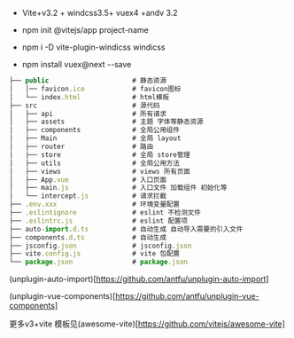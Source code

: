 - Vite+v3.2 + windcss3.5+ vuex4 +andv 3.2

- npm init @vitejs/app project-name

- npm i -D vite-plugin-windicss windicss

- npm install vuex@next --save

```js
├── public                     # 静态资源
│   │── favicon.ico            # favicon图标
│   └── index.html             # html模板
├── src                        # 源代码
│   ├── api                    # 所有请求
│   ├── assets                 # 主题 字体等静态资源
│   ├── components             # 全局公用组件
│   ├── Main                   # 全局 layout
│   ├── router                 # 路由
│   ├── store                  # 全局 store管理
│   ├── utils                  # 全局公用方法
│   ├── views                  # views 所有页面
│   ├── App.vue                # 入口页面
│   ├── main.js                # 入口文件 加载组件 初始化等
│   └── intercept.js           # 请求拦截
├── .env.xxx                   # 环境变量配置
├── .eslintignore              # eslint 不检测文件
├── .eslintrc.js               # eslint 配置项
├── auto-import.d.ts           # 自动生成 自动导入需要的引入文件
├── components.d.ts            # 自动生成
├── jsconfig.json              # jsconfig.json
├── vite.config.js             # vite 包配置
└── package.json               # package.json
```

(unplugin-auto-import)[https://github.com/antfu/unplugin-auto-import]

(unplugin-vue-components)[https://github.com/antfu/unplugin-vue-components]

更多v3+vite 模板见(awesome-vite)[https://github.com/vitejs/awesome-vite]
